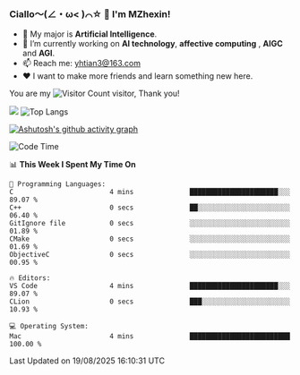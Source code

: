### Ciallo～(∠・ω< )⌒☆ 👋 I'm MZhexin!

- 💬 My major is **Artificial Intelligence**.
- 🔭 I’m currently working on **AI technology**, **affective computing** , **AIGC** and **AGI**.
- 📫 Reach me: <yhtian3@163.com>
- :heart: I want to make more friends and learn something new here.

You are my ![Visitor Count](https://profile-counter.glitch.me/MZhexin/count.svg) visitor, Thank you!

 ![](https://github-readme-stats.vercel.app/api?username=MZhexin&show_icons=true&theme=transparent) ![Top Langs](https://github-readme-stats.vercel.app/api/top-langs/?username=MZhexin&layout=compact&theme=tokyonight) 

[![Ashutosh's github activity graph](https://github-readme-activity-graph.vercel.app/graph?username=MZhexin)](https://github.com/ashutosh00710/github-readme-activity-graph)



<!--START_SECTION:waka-->
![Code Time](http://img.shields.io/badge/Code%20Time-400%20hrs%2040%20mins-blue)

📊 **This Week I Spent My Time On** 

```text
💬 Programming Languages: 
C                        4 mins              ██████████████████████░░░   89.07 % 
C++                      0 secs              ██░░░░░░░░░░░░░░░░░░░░░░░   06.40 % 
GitIgnore file           0 secs              ░░░░░░░░░░░░░░░░░░░░░░░░░   01.89 % 
CMake                    0 secs              ░░░░░░░░░░░░░░░░░░░░░░░░░   01.69 % 
ObjectiveC               0 secs              ░░░░░░░░░░░░░░░░░░░░░░░░░   00.95 % 

🔥 Editors: 
VS Code                  4 mins              ██████████████████████░░░   89.07 % 
CLion                    0 secs              ███░░░░░░░░░░░░░░░░░░░░░░   10.93 % 

💻 Operating System: 
Mac                      4 mins              █████████████████████████   100.00 % 
```


 Last Updated on 19/08/2025 16:10:31 UTC
<!--END_SECTION:waka-->


